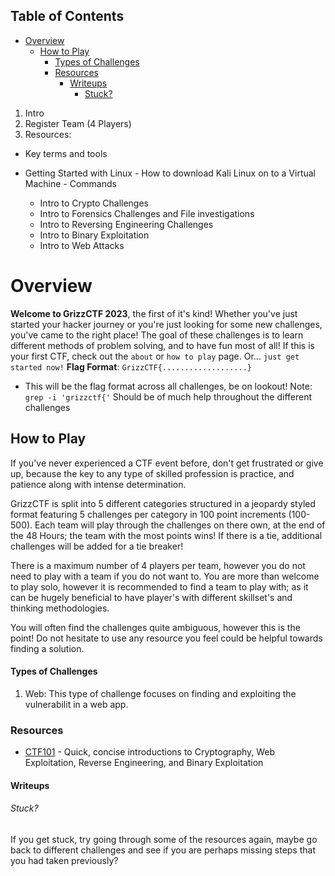 ## Table of Contents

- [Overview](#overview)
  - [How to Play](#How\to\Play)
      - [Types of Challenges](#Types\of\Challenges)
    - [Resources](#Resources)
      - [Writeups](#Writeups)
          - [Stuck?](#Stuck?)

1. Intro
2. Register Team (4 Players)
3. Resources:
- Key terms and tools
- Getting Started with Linux
		- How to download Kali Linux on to a Virtual Machine
		- Commands
		
	- Intro to Crypto Challenges
	- Intro to Forensics Challenges and File investigations
	- Intro to Reversing Engineering Challenges
	- Intro to Binary Exploitation
	- Intro to Web Attacks


# Overview
**Welcome to GrizzCTF 2023**, the first of it's kind! Whether you've just started your hacker journey or you're just looking for some new challenges, you've came to the right place! The goal of these challenges is to learn different methods of problem solving, and to have fun most of all! If this is your first CTF, check out the `about` or `how to play` page. Or... `just get started now!`
**Flag Format**: `GrizzCTF{...................}`
- This will be the flag format across all challenges, be on lookout!
Note: `grep -i 'grizzctf{'` Should be of much help throughout the different challenges

## How to Play
If you've never experienced a CTF event before, don't get frustrated or give up, because the key to any type of skilled profession is practice, and patience along with intense determination.

GrizzCTF is split into 5 different categories structured in a jeopardy styled format featuring 5 challenges per category in 100 point increments (100-500). Each team will play through the challenges on there own, at the end of the 48 Hours; the team with the most points wins! If there is a tie, additional challenges will be added for a tie breaker!

There is a maximum number of 4 players per team, however you do not need to play with a team if you do not want to. You are more than welcome to play solo, however it is recommended to find a team to play with; as it can be hugely beneficial to have player's with different skillset's and thinking methodologies.

You  will often find the challenges quite ambiguous, however this is the point! Do not hesitate to use any resource you feel could be helpful towards finding a solution. 

#### Types of Challenges
1. Web: This type of challenge focuses on finding and exploiting the vulnerabilit in a web app.
### Resources
- [CTF101](https://ctf101.org/) - Quick, concise introductions to Cryptography, Web Exploitation, Reverse Engineering, and Binary Exploitation
#### Writeups
###### Stuck?
If you get stuck, try going through some of the resources again, maybe go back to different challenges and see if you are perhaps missing steps that you had taken previously?